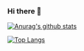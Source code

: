 ### Hi there 👋

[![Anurag's github stats](https://github-readme-stats.vercel.app/api?username=viiqswim)](https://github.com/anuraghazra/github-readme-stats)

[![Top Langs](https://github-readme-stats.vercel.app/api/top-langs/?username=viiqswim)](https://github.com/anuraghazra/github-readme-stats)


<!--
**viiqswim/viiqswim** is a ✨ _special_ ✨ repository because its `README.md` (this file) appears on your GitHub profile.

Here are some ideas to get you started:

- 🔭 I’m currently working on ...
- 🌱 I’m currently learning ...
- 👯 I’m looking to collaborate on ...
- 🤔 I’m looking for help with ...
- 💬 Ask me about ...
- 📫 How to reach me: ...
- 😄 Pronouns: ...
- ⚡ Fun fact: ...
-->
